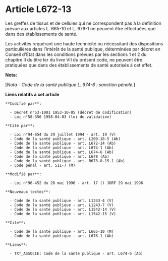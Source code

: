 # Article L672-13

Les greffes de tissus et de cellules qui ne correspondent pas à la définition prévue aux articles L. 665-10 et L. 676-1 ne
peuvent être effectuées que dans des établissements de santé.

Les activités requérant une haute technicité ou nécessitant des dispositions particulières dans l'intérêt de la santé
publique, déterminées par décret en Conseil d'Etat dans les conditions prévues par les sections 1 et 2 du chapitre II du
titre Ier du livre VII du présent code, ne peuvent être pratiquées que dans des établissements de santé autorisés à cet
effet.

**Nota:**

[*Nota - Code de la santé publique L. 674-6 : sanction pénale.*]

**Liens relatifs à cet article**

	**Codifié par**:

	  - Décret n°53-1001 1953-10-05 (décret de codification)
	  - Loi n°58-356 1958-04-03 (loi de validation)

	**Cité par**:

	  - Loi n°94-654 du 29 juillet 1994 - art. 19 (V)
	  - Code de la santé publique - art. L209-18-5 (Ab)
	  - Code de la santé publique - art. L672-14 (Ab)
	  - Code de la santé publique - art. L674-1 (Ab)
	  - Code de la santé publique - art. L674-6 (Ab)
	  - Code de la santé publique - art. L678 (Ab)
	  - Code de la santé publique - art. R673-8-15-1 (Ab)
	  - Code pénal - art. 511-7 (M)

	**Modifié par**:

	  - Loi n°96-452 du 28 mai 1996 - art. 17 () JORF 29 mai 1996

	**Nouveaux textes**:

	  - Code de la santé publique - art. L1243-4 (V)
	  - Code de la santé publique - art. L1243-7 (V)
	  - Code de la santé publique - art. L1542-14 (V)
	  - Code de la santé publique - art. L1542-15 (V)

	**Cite**:

	  - Code de la santé publique - art. L665-10 (M)
	  - Code de la santé publique - art. L676-1 (Ab)

	**Liens**:

	  - TXT_ASSOCIE: Code de la santé publique - art. L674-6 (Ab)
